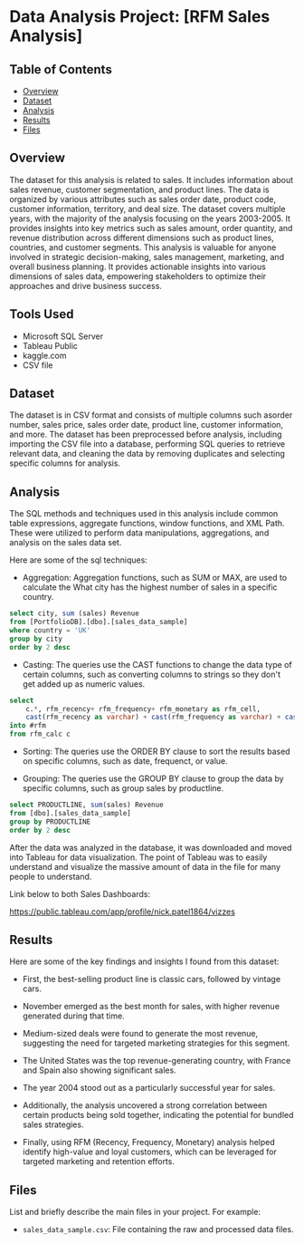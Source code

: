# Data Analysis Project: [RFM Sales Analysis]



## Table of Contents
- [Overview](#overview)
- [Dataset](#dataset)
- [Analysis](#analysis)
- [Results](#results)
- [Files](#files)


## Overview
The dataset for this analysis is related to sales. It includes information about sales ​revenue, ​customer segmentation, and ​product lines. The data is organized by various attributes such as ​sales order date, product code, customer information, territory, and deal size. The dataset covers multiple years, with the majority of the analysis focusing on the years 2003-2005. It provides insights into key metrics such as sales amount, order quantity, and revenue distribution across different dimensions such as product lines, countries, and customer segments. This analysis is valuable for anyone involved in strategic decision-making, sales management, marketing, and overall business planning. It provides actionable insights into various dimensions of sales data, empowering stakeholders to optimize their approaches and drive business success.

## Tools Used
* Microsoft SQL Server 
* Tableau Public
* kaggle.com
* CSV file

## Dataset
The dataset is in ​CSV format and consists of multiple columns such as ​order number, ​sales price, ​sales order date, product line, customer information, and more. The dataset has been preprocessed before analysis, including importing the CSV file into a database, performing SQL queries to retrieve relevant data, and cleaning the data by removing duplicates and selecting specific columns for analysis.
## Analysis
The SQL methods and techniques used in this analysis include common table expressions, aggregate functions, window functions, and XML Path. These were utilized to perform data manipulations, aggregations, and analysis on the sales data set.

Here are some of the sql techniques:

* Aggregation: Aggregation functions, such as SUM or MAX, are used to calculate the What city has the highest number of sales in a specific country.

```sql
select city, sum (sales) Revenue
from [PortfolioDB].[dbo].[sales_data_sample]
where country = 'UK'
group by city
order by 2 desc
```

* Casting: The queries use the CAST functions to change the data type of certain columns, such as converting columns to strings so they don't get added up as numeric values. 
```sql
select 
	c.*, rfm_recency+ rfm_frequency+ rfm_monetary as rfm_cell,
	cast(rfm_recency as varchar) + cast(rfm_frequency as varchar) + cast(rfm_monetary  as varchar)rfm_cell_string
into #rfm
from rfm_calc c
```

* Sorting: The queries use the ORDER BY clause to sort the results based on specific columns, such as date, frequenct, or value. 

* Grouping: The queries use the GROUP BY clause to group the data by specific columns, such as group sales by productline.
```sql
select PRODUCTLINE, sum(sales) Revenue
from [dbo].[sales_data_sample]
group by PRODUCTLINE
order by 2 desc
```


After the data was analyzed in the database, it was downloaded and moved into Tableau for data visualization. The point of Tableau was to easily understand and visualize the massive amount of data in the file for many people to understand. 

Link below to both Sales Dashboards:

https://public.tableau.com/app/profile/nick.patel1864/vizzes
## Results


Here are some of the key findings and insights I found from this dataset:

* First, the best-selling product line is classic cars, followed by vintage cars. 

* November emerged as the best month for sales, with higher revenue generated during that time. 

* Medium-sized deals were found to generate the most revenue, suggesting the need for targeted marketing strategies for this segment. 

* The United States was the top revenue-generating country, with France and Spain also showing significant sales. 

* The year 2004 stood out as a particularly successful year for sales. 

* Additionally, the analysis uncovered a strong correlation between certain products being sold together, indicating the potential for bundled sales strategies. 

* Finally, using RFM (Recency, Frequency, Monetary) analysis helped identify high-value and loyal customers, which can be leveraged for targeted marketing and retention efforts.

## Files
List and briefly describe the main files in your project. For example:
- `sales_data_sample.csv`: File containing the raw and processed data files.
